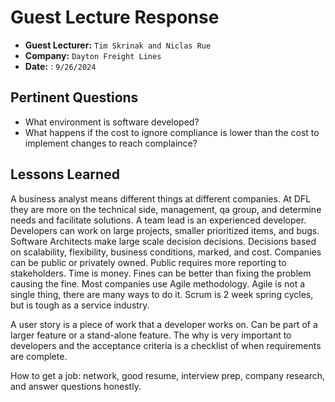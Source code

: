 # Guest Lecture Response
* **Guest Lecturer:** `Tim Skrinak and Niclas Rue`
* **Company:** `Dayton Freight Lines`
* **Date:** : `9/26/2024`

## Pertinent Questions
* What environment is software developed?
* What happens if the cost to ignore compliance is lower than the cost to implement changes to reach complaince?

## Lessons Learned
A business analyst means different things at different companies. At DFL they are more on the technical side, management, qa group, and determine needs and facilitate solutions. A team lead is an experienced developer. Developers can work on large projects, smaller prioritized items, and bugs. Software Architects make large scale decision decisions. Decisions based on scalability, flexibility, business conditions, marked, and cost. Companies can be public or privately owned. Public requires more reporting to stakeholders. Time is money. Fines can be better than fixing the problem causing the fine. Most companies use Agile methodology. Agile is not a single thing, there are many ways to do it. Scrum is 2 week spring cycles, but is tough as a service industry.

A user story is a piece of work that a developer works on. Can be part of a larger feature or a stand-alone feature. The why is very important to developers and the acceptance criteria is a checklist of when requirements are complete. 
 
How to get a job: network, good resume, interview prep, company research, and answer questions honestly. 
